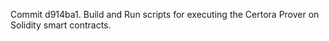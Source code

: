 Commit d914ba1.                    Build and Run scripts for executing the Certora Prover on Solidity smart contracts.